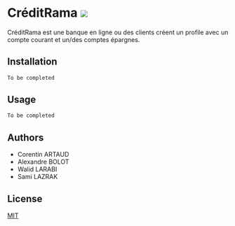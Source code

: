 # CréditRama ![](https://img.shields.io/static/v1?label=Status&message=Green&color=brightgreen)

CréditRama est une banque en ligne ou des clients créent un profile avec un compte courant et un/des comptes épargnes.

## Installation

```bash
To be completed
```

## Usage

```python
To be completed
```

## Authors
- Corentin ARTAUD
- Alexandre BOLOT
- Walid LARABI
- Sami LAZRAK

## License
[MIT](https://choosealicense.com/licenses/mit/)
